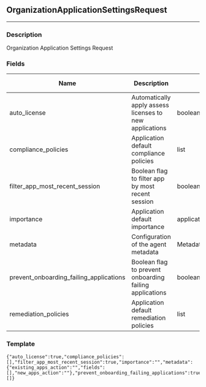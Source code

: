 ## OrganizationApplicationSettingsRequest
---
### Description
Organization Application Settings Request
### Fields
| Name | Description | Type | Allowed Values | Required |
| ---- | ----------- | ---- | -------------- | -------- |
| auto_license | Automatically apply assess licenses to new applications | boolean |  | false |
| compliance_policies | Application default compliance policies | list |  | false |
| filter_app_most_recent_session | Boolean flag to filter app by most recent session | boolean |  | false |
| importance | Application default importance | applicationimportance |  | true |
| metadata | Configuration of the agent metadata | MetadataConfigurationRequest |  | false |
| prevent_onboarding_failing_applications | Boolean flag to prevent onboarding failing applications | boolean |  | false |
| remediation_policies | Application default remediation policies | list |  | false |
### Template
```
{"auto_license":true,"compliance_policies":[],"filter_app_most_recent_session":true,"importance":"","metadata":{"existing_apps_action":"","fields":[],"new_apps_action":""},"prevent_onboarding_failing_applications":true,"remediation_policies":[]}
```
